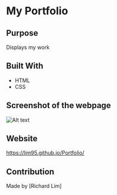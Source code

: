 # My Portfolio

## Purpose
Displays my work

## Built With
* HTML
* CSS

## Screenshot of the webpage

![Alt text](./assets/images/portfolio-fullscreen-capture.png?raw=true "Screenshot")

## Website
https://lim95.github.io/Portfolio/

## Contribution
Made by [Richard Lim]
